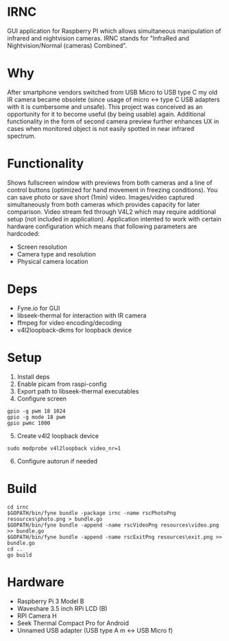 # IRNC
GUI application for Raspberry PI which allows simultaneous manipulation of infrared and nightvision cameras.
IRNC stands for "InfraRed and Nightvision/Normal (cameras) Combined".

# Why
After smartphone vendors switched from USB Micro to USB type C my old IR camera became obsolete (since usage of micro <-> type C USB adapters with it is cumbersome and unsafe).
This project was conceived as an opportunity for it to become useful (by being usable) again. Additional functionality in the form of second camera preview further enhances UX in cases when monitored object is not easily spotted in near infrared spectrum.

# Functionality
Shows fullscreen window with previews from both cameras and a line of control buttons (optimized for hand movement in freezing conditions).
You can save photo or save short (1min) video. Images/video captured simultaneously from both cameras which provides capacity for later comparison.
Video stream fed through V4L2 which may require additional setup (not included in application). Application intented to work with certain hardware configuration which means that following parameters are hardcoded:
- Screen resolution
- Camera type and resolution
- Physical camera location

# Deps
- Fyne.io for GUI
- libseek-thermal for interaction with IR camera
- ffmpeg for video encoding/decoding
- v4l2loopback-dkms for loopback device

# Setup
1. Install deps
2. Enable picam from raspi-config
3. Export path to libseek-thermal executables
4. Configure screen
```
gpio -g pwm 18 1024
gpio -g mode 18 pwm
gpio pwmc 1000
```
5. Create v4l2 loopback device
```
sudo modprobe v4l2loopback video_nr=1
```
6. Configure autorun if needed

# Build
```
cd irnc
$GOPATH/bin/fyne bundle -package irnc -name rscPhotoPng resources\photo.png > bundle.go
$GOPATH/bin/fyne bundle -append -name rscVideoPng resources\video.png >> bundle.go
$GOPATH/bin/fyne bundle -append -name rscExitPng resources\exit.png >> bundle.go
cd ..
go build
```

# Hardware
- Raspberry Pi 3 Model B
- Waveshare 3.5 inch RPi LCD (B)
- RPI Camera H
- Seek Thermal Compact Pro for Android
- Unnamed USB adapter (USB type A m <-> USB Micro f)
